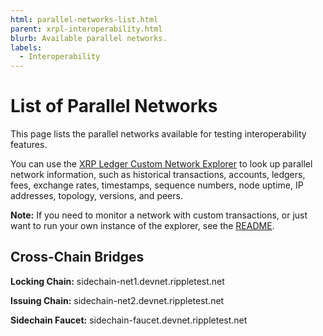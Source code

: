 ```yaml
---
html: parallel-networks-list.html
parent: xrpl-interoperability.html
blurb: Available parallel networks.
labels:
  - Interoperability
---
```

# List of Parallel Networks

This page lists the parallel networks available for testing interoperability features.

You can use the [XRP Ledger Custom Network Explorer](https://custom.xrpl.org/) to look up parallel network information, such as historical transactions, accounts, ledgers, fees, exchange rates, timestamps, sequence numbers, node uptime, IP addresses, topology, versions, and peers.

**Note:** If you need to monitor a network with custom transactions, or just want to run your own instance of the explorer, see the [README](https://github.com/ripple/explorer).


## Cross-Chain Bridges

**Locking Chain:** sidechain-net1.devnet.rippletest.net

**Issuing Chain:** sidechain-net2.devnet.rippletest.net

**Sidechain Faucet:** sidechain-faucet.devnet.rippletest.net

